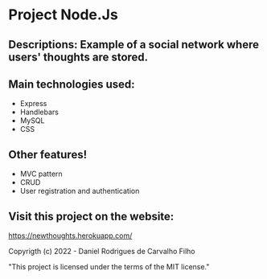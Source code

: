 # Project Node.Js

## Descriptions: Example of a social network where users' thoughts are stored.

## Main technologies used:

- Express 
- Handlebars
- MySQL
- CSS

## Other features!
- MVC pattern
- CRUD
- User registration and authentication

## Visit this project on the website:

https://newthoughts.herokuapp.com/

Copyrigth (c) 2022 - Daniel Rodrigues de Carvalho Filho

"This project is licensed under the terms of the MIT license."

